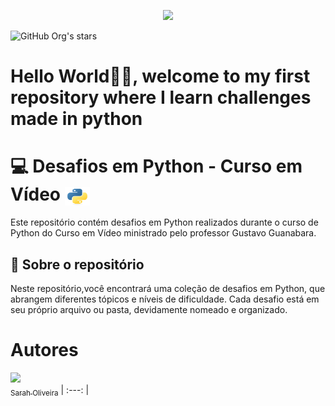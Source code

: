 <p align="center">
  <img loading="lazy" src="https://img.shields.io/static/v1?label=STATUS&message=EM%20DESENVOLVIMENTO&color=pink&style=for-the-badge"/>
</p>

![GitHub Org's stars](https://img.shields.io/github/stars/SarahOliveiraPy?style=social)

# Hello World👩‍💻, welcome to my first repository where I learn challenges made in python 

# 💻 Desafios em <b>Python</b> - Curso em Vídeo <img align="center" alt="Rafa-Python" height="30" width="40" src="https://raw.githubusercontent.com/devicons/devicon/master/icons/python/python-original.svg">


Este repositório contém desafios em Python realizados durante o curso de Python do Curso em Vídeo ministrado pelo professor Gustavo Guanabara.

## 🧠 Sobre o repositório

Neste repositório,você encontrará uma coleção de desafios em Python, que abrangem diferentes tópicos e níveis de dificuldade. Cada desafio está em seu próprio arquivo ou pasta, devidamente nomeado e organizado.

# Autores

[<img loading="lazy" src="https://avatars.githubusercontent.com/u/161997202?v=4" width=100><br><sub>Sarah Oliveira</sub>](https://github.com/SarahOliveiraPy)
| :---: |
